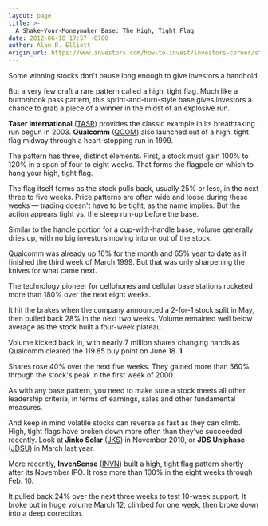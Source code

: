```yaml
---
layout: page
title: >-
  A Shake-Your-Moneymaker Base: The High, Tight Flag
date: 2012-06-18 17:57 -0700
author: Alan R. Elliott
origin_url: https://www.investors.com/how-to-invest/investors-corner/stalking-the-high-tight-flag-base
---
```





Some winning stocks don't pause long enough to give investors a handhold.


But a very few craft a rare pattern called a high, tight flag. Much like a buttonhook pass pattern, this sprint-and-turn-style base gives investors a chance to grab a piece of a winner in the midst of an explosive run.


**Taser International** ([TASR](https://research.investors.com/quote.aspx?symbol=TASR)) provides the classic example in its breathtaking run begun in 2003.  **Qualcomm** ([QCOM](https://research.investors.com/quote.aspx?symbol=QCOM)) also launched out of a high, tight flag midway through a heart-stopping run in 1999.


The pattern has three, distinct elements. First, a stock must gain 100% to 120% in a span of four to eight weeks. That forms the flagpole on which to hang your high, tight flag.


The flag itself forms as the stock pulls back, usually 25% or less, in the next three to five weeks. Price patterns are often wide and loose during these weeks — trading doesn't have to be tight, as the name implies. But the action appears tight vs. the steep run-up before the base.


Similar to the handle portion for a cup-with-handle base, volume generally dries up, with no big investors moving into or out of the stock.


Qualcomm was already up 16% for the month and 65% year to date as it finished the third week of March 1999. But that was only sharpening the knives for what came next.


The technology pioneer for cellphones and cellular base stations rocketed more than 180% over the next eight weeks.


It hit the brakes when the company announced a 2-for-1 stock split in May, then pulled back 28% in the next two weeks. Volume remained well below average as the stock built a four-week plateau.


Volume kicked back in, with nearly 7 million shares changing hands as Qualcomm cleared the 119.85 buy point on June 18. **1**


Shares rose 40% over the next five weeks. They gained more than 560% through the stock's peak in the first week of 2000.


As with any base pattern, you need to make sure a stock meets all other leadership criteria, in terms of earnings, sales and other fundamental measures.


And keep in mind volatile stocks can reverse as fast as they can climb. High, tight flags have broken down more often than they've succeeded recently. Look at **Jinko Solar** ([JKS](https://research.investors.com/quote.aspx?symbol=JKS)) in November 2010, or **JDS Uniphase** ([JDSU](https://research.investors.com/quote.aspx?symbol=JDSU)) in March last year.


More recently, **InvenSense** ([INVN](https://research.investors.com/quote.aspx?symbol=INVN)) built a high, tight flag pattern shortly after its November IPO. It rose more than 100% in the eight weeks through Feb. 10.


It pulled back 24% over the next three weeks to test 10-week support. It broke out in huge volume March 12, climbed for one week, then broke down into a deep correction.




